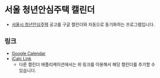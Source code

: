# 서울 청년안심주택 캘린더
* [서울시 청년안심주택](https://soco.seoul.go.kr/youth/bbs/BMSR00015/list.do?menuNo=400008) 공고를 구글 캘린더와 자동으로 동기화하는 프로그램입니다.

## 링크
* [Google Calendar](https://calendar.google.com/calendar/embed?src=13bd5bb3954acee3aae039b9adb95c876e6f4b6bdeeb713e913633577a3d3662%40group.calendar.google.com&ctz=Asia%2FSeoul)
* [iCalc Link](https://calendar.google.com/calendar/ical/13bd5bb3954acee3aae039b9adb95c876e6f4b6bdeeb713e913633577a3d3662%40group.calendar.google.com/public/basic.ics)
  * 다른 캘린더 애플리케이션에서는 위 링크를 이용해서 해당 캘린더를 추가할 수 있습니다.
